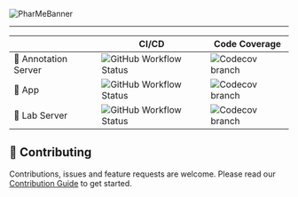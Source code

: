 
![PharMeBanner](https://user-images.githubusercontent.com/61618825/178254913-01b8ca46-c530-454c-9a64-a1eaa7a238e5.png)

---

|                      | CI/CD                                                                                                                                                                                 | Code Coverage                                                                                                                                                                                        |
| -------------------- | ------------------------------------------------------------------------------------------------------------------------------------------------------------------------------------- | ---------------------------------------------------------------------------------------------------------------------------------------------------------------------------------------------------- |
| 📝 Annotation Server | ![GitHub Workflow Status](https://img.shields.io/github/workflow/status/hpi-dhc/pharme/Annotation%20Server?color=f97316&label=Build&logo=github&logoColor=f97316&style=for-the-badge) | ![Codecov branch](https://img.shields.io/codecov/c/github/hpi-dhc/pharme/main?color=f97316&flag=annotation-server&label=Coverage&logo=codecov&logoColor=f97316&style=for-the-badge&token=1Q3F9M0SJN) |
| 📱 App               | ![GitHub Workflow Status](https://img.shields.io/github/workflow/status/hpi-dhc/pharme/App?color=3b82f6&label=Build&logo=github&logoColor=3b82f6&style=for-the-badge)                 | ![Codecov branch](https://img.shields.io/codecov/c/github/hpi-dhc/pharme/main?color=3b82f6&flag=app&label=Coverage&logo=codecov&logoColor=3b82f6&style=for-the-badge&token=1Q3F9M0SJN)               |
| 🧪 Lab Server        | ![GitHub Workflow Status](https://img.shields.io/github/workflow/status/hpi-dhc/pharme/Lab%20Server?color=d946ef&label=Build&logo=github&logoColor=d946ef&style=for-the-badge)        | ![Codecov branch](https://img.shields.io/codecov/c/github/hpi-dhc/pharme/main?color=d946ef&flag=lab-server&label=Coverage&logo=codecov&logoColor=d946ef&style=for-the-badge&token=1Q3F9M0SJN)        |

## 🤝 Contributing

Contributions, issues and feature requests are welcome. Please read our
[Contribution Guide](CONTRIBUTING.md) to get started.
